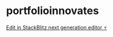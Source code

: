 # portfolioinnovates

[Edit in StackBlitz next generation editor ⚡️](https://stackblitz.com/~/github.com/Poornima1029/portfolioinnovates)
